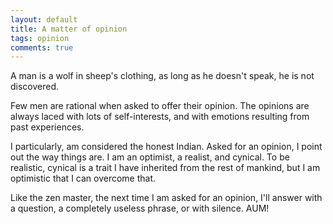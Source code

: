 ```yaml
---
layout: default
title: A matter of opinion
tags: opinion
comments: true
---
```


A man is a wolf in sheep's clothing, as long as he doesn't speak, he is not discovered.

Few men are rational when asked to offer their opinion. The opinions are always laced with lots of self-interests, and with emotions resulting from past experiences.

I particularly, am considered the honest Indian. Asked for an opinion, I point out the way things are. I am an optimist, a realist, and cynical. To be realistic, cynical is a trait I have inherited from the rest of mankind, but I am optimistic that I can overcome that.

Like the zen master, the next time I am asked for an opinion, I'll answer with a question, a completely useless phrase, or with silence. AUM!
